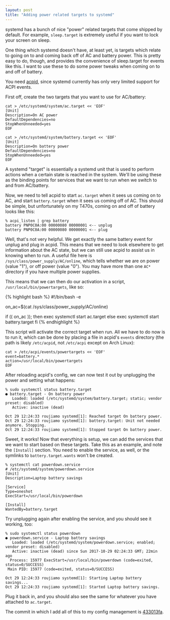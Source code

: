 ```yaml
---
layout: post
title: "Adding power related targets to systemd"
---
```


systemd has a bunch of nice "power" related targets that come shipped by
default. For example, `sleep.target` is extremely useful if you want to lock
your screen on sleep.

One thing which systemd doesn't have, at least yet, is targets which relate to
going on to and coming back off of AC and battery power. This is pretty easy to
do, though, and provides the convenience of sleep.target for events like this.
I want to use these to do some power tweaks when coming on to and off of
battery.

You need [acpid](https://sourceforge.net/projects/acpid2/), since systemd
currently has only very limited support for ACPI events.

First off, create the two targets that you want to use for AC/battery:

    cat > /etc/systemd/system/ac.target << 'EOF'
    [Unit]
    Description=On AC power
    DefaultDependencies=no
    StopWhenUnneeded=yes
    EOF

<!-- -->

    cat > /etc/systemd/system/battery.target << 'EOF'
    [Unit]
    Description=On battery power
    DefaultDependencies=no
    StopWhenUnneeded=yes
    EOF

A systemd "target" is essentially a systemd unit that is used to perform
actions when a certain state is reached in the system. We'll be using these as
the binding points for services that we want to run when we switch to and from
AC/battery.

Now, we need to tell acpid to start `ac.target` when it sees us coming on to
AC, and start `battery.target` when it sees us coming off of AC. This should be
simple, but unfortunately on my T470s, coming on and off of battery looks like
this:

    % acpi_listen | grep battery
    battery PNP0C0A:00 00000080 00000001 <-- unplug
    battery PNP0C0A:00 00000080 00000001 <-- plug

Well, that's not very helpful. We get exactly the same battery event for unplug
and plug in acpid. This means that we need to look elsewhere to get information
about the AC state, but we can still use acpid to assist us in knowing when to
run. A useful file here is `/sys/class/power_supply/AC/online`, which tells
whether we are on power (value "1"), or off power (value "0"). You may have
more than one `AC*` directory if you have multiple power supplies.

This means that we can then do our activation in a script,
`/usr/local/bin/powertargets`, like so:

{% highlight bash %}
#!/bin/bash -e

on_ac=$(cat /sys/class/power_supply/AC/online)

if (( on_ac )); then
    exec systemctl start ac.target
else
    exec systemctl start battery.target
fi
{% endhighlight %}

This script will activate the correct target when run. All we have to do now is
to run it, which can be done by placing a file in acpid's `events` directory
(the path is likely `/etc/acpid`, not `/etc/acpi` except on Arch Linux):

    cat > /etc/acpi/events/powertargets << 'EOF'
    event=battery.*
    action=/usr/local/bin/powertargets
    EOF

After reloading acpid's config, we can now test it out by unplugging the power
and setting what happens:

    % sudo systemctl status battery.target
    ● battery.target - On battery power
       Loaded: loaded (/etc/systemd/system/battery.target; static; vendor preset: disabled)
       Active: inactive (dead)

    Oct 29 12:24:33 roujiamo systemd[1]: Reached target On battery power.
    Oct 29 12:24:33 roujiamo systemd[1]: battery.target: Unit not needed anymore. Stopping.
    Oct 29 12:24:33 roujiamo systemd[1]: Stopped target On battery power.

Sweet, it works! Now that everything is setup, we can add the services that we
want to start based on these targets. Take this as an example, and note the
`[Install]` section. You need to enable the service, as well, or the symlinks
to `battery.target.wants` won't be created.

    % systemctl cat powerdown.service
    # /etc/systemd/system/powerdown.service
    [Unit]
    Description=Laptop battery savings

    [Service]
    Type=oneshot
    ExecStart=/usr/local/bin/powerdown

    [Install]
    WantedBy=battery.target

Try unplugging again after enabling the service, and you should see it working,
too:

    % sudo systemctl status powerdown
    ● powerdown.service - Laptop battery savings
       Loaded: loaded (/etc/systemd/system/powerdown.service; enabled; vendor preset: disabled)
       Active: inactive (dead) since Sun 2017-10-29 02:24:33 GMT; 22min ago
      Process: 15977 ExecStart=/usr/local/bin/powerdown (code=exited, status=0/SUCCESS)
     Main PID: 15977 (code=exited, status=0/SUCCESS)

    Oct 29 12:24:33 roujiamo systemd[1]: Starting Laptop battery savings...
    Oct 29 12:24:33 roujiamo systemd[1]: Started Laptop battery savings.

Plug it back in, and you should also see the same for whatever you have
attached to `ac.target`.

The commit in which I add all of this to my config management is
[433013fa](https://github.com/cdown/ansible-desktop/commit/433013fafb2c03cc7b94ae80299e1c001b06263b).
